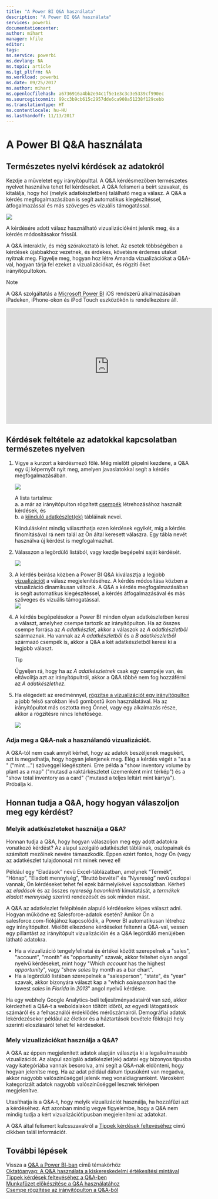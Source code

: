 ```yaml
---
title: "A Power BI Q&A használata"
description: "A Power BI Q&A használata"
services: powerbi
documentationcenter: 
author: mihart
manager: kfile
editor: 
tags: 
ms.service: powerbi
ms.devlang: NA
ms.topic: article
ms.tgt_pltfrm: NA
ms.workload: powerbi
ms.date: 09/25/2017
ms.author: mihart
ms.openlocfilehash: a6736916a4bb2e94c1f5e1e3c3c3e5339cf990ec
ms.sourcegitcommit: 99cc3b9cb615c2957dde6ca908a51238f129cebb
ms.translationtype: HT
ms.contentlocale: hu-HU
ms.lasthandoff: 11/13/2017
---
```

# <a name="how-to-use-power-bi-qa"></a>A Power BI Q&A használata
## <a name="ask-questions-of-your-data-using-natural-language"></a>Természetes nyelvi kérdések az adatokról
Kezdje a műveletet egy irányítópulttal. A Q&A kérdésmezőben természetes nyelvet használva tehet fel kérdéseket. A Q&A felismeri a beírt szavakat, és kitalálja, hogy hol (melyik adatkészletben) található meg a válasz. A Q&A a kérdés megfogalmazásában is segít automatikus kiegészítéssel, átfogalmazással és más szöveges és vizuális támogatással.

![](media/service-how-to-q-and-a/powerbi-qna.png)

A kérdésére adott válasz használható vizualizációként jelenik meg, és a kérdés módosításakor frissül.

A Q&A interaktív, és még szórakoztató is lehet. Az esetek többségében a kérdések újabbakhoz vezetnek, és érdekes, követésre érdemes utakat nyitnak meg. Figyelje meg, hogyan hoz létre Amanda vizualizációkat a Q&A-val, hogyan tárja fel ezeket a vizualizációkat, és rögzíti őket irányítópultokon.

> [!NOTE]
> A Q&A szolgáltatás a [Microsoft Power BI](mobile-apps-ios-qna.md) iOS rendszerű alkalmazásában iPadeken, iPhone-okon és iPod Touch eszközökön is rendelkezésre áll.
> 
> 

<iframe width="560" height="315" src="https://www.youtube.com/embed/qMf7OLJfCz8?list=PL1N57mwBHtN0JFoKSR0n-tBkUJHeMP2cP" frameborder="0" allowfullscreen></iframe>

## <a name="use-natural-language-to-ask-questions-about-your-data"></a>Kérdések feltétele az adatokkal kapcsolatban természetes nyelven
1. Vigye a kurzort a kérdésmező fölé. Még mielőtt gépelni kezdene, a Q&A egy új képernyőt nyit meg, amelyen javaslatokkal segít a kérdés megfogalmazásában.
   
   ![](media/service-how-to-q-and-a/powerbi-qna-cursor.png)  
   
   A lista tartalma:  
   a.  a már az irányítópulton rögzített [csempék](service-dashboard-tiles.md) létrehozásához használt kérdések, és  
   b.  a [kiinduló adatkészlet(ek)](service-get-data.md) tábláinak nevei.  
   
   Kiindulásként mindig választhatja ezen kérdések egyikét, míg a kérdés finomításával rá nem talál az Ön által keresett válaszra. Egy tábla nevét használva új kérdést is megfogalmazhat.
2. Válasszon a legördülő listából, vagy kezdje begépelni saját kérdését.  
   
   ![](media/service-how-to-q-and-a/powerbi-qna-list.png)
3. A kérdés beírása közben a Power BI Q&A kiválasztja a legjobb [vizualizációt](power-bi-visualization-types-for-reports-and-q-and-a.md) a válasz megjelenítéséhez. A kérdés módosítása közben a vizualizáció dinamikusan változik. A Q&A a kérdés megfogalmazásában is segít automatikus kiegészítéssel, a kérdés átfogalmazásával és más szöveges és vizuális támogatással.  
   ![](media/service-how-to-q-and-a/powerbi-qna-viz.png)
4. A kérdés begépelésekor a Power BI minden olyan adatkészletben keresi a választ, amelyhez csempe tartozik az irányítópulton.  Ha az összes csempe forrása az *A adatkészlet*, akkor a válaszok az *A adatkészletből* származnak.  Ha vannak az *A adatkészletből* és a *B adatkészletből* származó csempék is, akkor a Q&A a két adatkészletből keresi ki a legjobb választ.
   
   > [!TIP]
   > Ügyeljen rá, hogy ha az *A adatkészletnek* csak egy csempéje van, és eltávolítja azt az irányítópultról, akkor a Q&A többé nem fog hozzáférni az *A adatkészlethez*.
   > 
   > 
5. Ha elégedett az eredménnyel, [rögzítse a vizualizációt egy irányítópulton](service-dashboard-pin-tile-from-q-and-a.md) a jobb felső sarokban lévő gombostű ikon használatával. Ha az irányítópultot más osztotta meg Önnel, vagy egy alkalmazás része, akkor a rögzítésre nincs lehetősége.
   
   ![](media/service-how-to-q-and-a/pbi_qna_finish-typing-question.jpg)

### <a name="tell-qa-which-visualization-to-use"></a>Adja meg a Q&A-nak a használandó vizualizációt.
A Q&A-tól nem csak annyit kérhet, hogy az adatok beszéljenek magukért, azt is megadhatja, hogy hogyan jelenjenek meg. Elég a kérdés végét a "as a <visualization type>" ("mint ...") szöveggel kiegészíteni.  Erre példa a "show inventory volume by plant as a map" ("mutasd a raktárkészletet üzemenként mint térkép") és a "show total inventory as a card" ("mutasd a teljes leltárt mint kártya").  Próbálja ki.

## <a name="how-does-qa-know-how-to-answer-questions"></a>Honnan tudja a Q&A, hogy hogyan válaszoljon meg egy kérdést?
### <a name="which-datasets-does-qa-use"></a>Melyik adatkészleteket használja a Q&A?
Honnan tudja a Q&A, hogy hogyan válaszoljon meg egy adott adatokra vonatkozó kérdést? Az alapul szolgáló adatkészlet tábláinak, oszlopainak és számított mezőinek nevére támaszkodik. Éppen ezért fontos, hogy Ön (vagy az adatkészlet tulajdonosa) mit minek nevez el! 

Például egy “Eladások” nevű Excel-táblázatban, amelynek “Termék”, “Hónap”, “Eladott mennyiség”, “Bruttó bevétel” és “Nyereség” nevű oszlopai vannak, Ön kérdéseket tehet fel ezek bármelyikével kapcsolatban.  Kérheti az *eladások* és az összes *nyereség* *havonkénti* kimutatását, a *termékek* *eladott mennyiség* szerinti rendezését és sok minden mást.

A Q&A az adatkészlet felépítésén alapuló kérdésekre képes választ adni. Hogyan működne ez Salesforce-adatok esetén? Amikor Ön a salesforce.com-fiókjához kapcsolódik, a Power BI automatikusan létrehoz egy irányítópultot.  Mielőtt elkezdene kérdéseket feltenni a Q&A-val, vessen egy pillantást az irányítópult vizualizációin és a Q&A legördülő menüjében látható adatokra.

* Ha a vizualizáció tengelyfeliratai és értékei között szerepelnek a "sales", "account", "month" és "opportunity" szavak, akkor feltehet olyan angol nyelvű kérdéseket, mint hogy "Which *account* has the highest *opportunity*", vagy "show *sales* by month as a bar chart".
* Ha a legördülő listában szerepelnek a "salesperson", "state", és "year" szavak, akkor bizonyára választ kap a "which *salesperson* had the lowest *sales* in *Florida* in *2013*" angol nyelvű kérdésre.

Ha egy webhely Google Analytics-beli teljesítményadatairól van szó, akkor kérdezheti a Q&A-t a weboldalakon töltött időről, az egyedi látogatások számáról és a felhasználói érdeklődés mérőszámairól. Demográfiai adatok lekérdezésekor például az életkor és a háztartások bevétele földrajzi hely szerinti eloszlásáról tehet fel kérdéseket.

### <a name="which-visualization-does-qa-use"></a>Mely vizualizációkat használja a Q&A?
A Q&A az éppen megjelenített adatok alapján választja ki a legalkalmasabb vizualizációt. Az alapul szolgáló adatkészlet(ek) adatai egy bizonyos típusba vagy kategóriába vannak besorolva, ami segít a Q&A-nak eldönteni, hogy hogyan jelenítse meg. Ha az adat például dátum típusúként van megadva, akkor nagyobb valószínűséggel jelenik meg vonaldiagramként. Városként kategorizált adatok nagyobb valószínűséggel lesznek térképen megjelenítve.

Utasíthatja is a Q&A-t, hogy melyik vizualizációt használja, ha hozzáfűzi azt a kérdéséhez. Azt azonban mindig vegye figyelembe, hogy a Q&A nem mindig tudja a kért vizualizációtípusban megjeleníteni az adatokat.

A Q&A által felismert kulcsszavakról a [Tippek kérdések feltevéséhez](service-q-and-a-tips.md) című cikkben talál információt.

## <a name="next-steps"></a>További lépések
Vissza a [Q&A a Power BI-ban](service-q-and-a.md) című témakörhöz  
[Oktatóanyag: A Q&A használata a kiskereskedelmi értékesítési mintával](power-bi-visualization-introduction-to-q-and-a.md)  
[Tippek kérdések feltevéséhez a Q&A-ben](service-q-and-a-tips.md)  
[Munkafüzet előkészítése a Q&A használatához](service-prepare-data-for-q-and-a.md)  
[Csempe rögzítése az irányítópulton a Q&A-ból](service-dashboard-pin-tile-from-q-and-a.md)  

